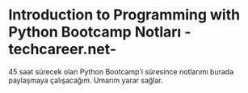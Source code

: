 # Introduction to Programming with Python Bootcamp Notları -techcareer.net-

45 saat sürecek olan Python Bootcamp'i süresince notlarımı burada paylaşmaya çalışacağım.
Umarım yarar sağlar.
